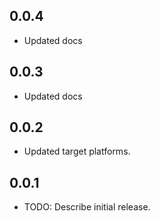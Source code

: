 ## 0.0.4

* Updated docs
## 0.0.3

* Updated docs

## 0.0.2

* Updated target platforms.

## 0.0.1

* TODO: Describe initial release.

